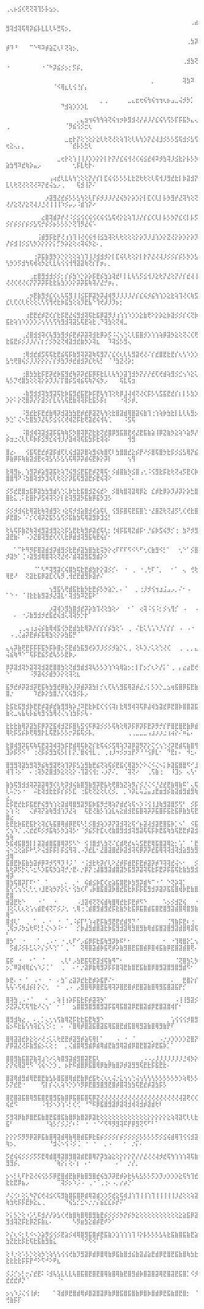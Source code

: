 ⠀⠀⠀⠀⠀⠀⠀⠀⠀⠀
⠀⠀⠀⠀⠀⠀⠀⠀⠀⠀⠀⠀⠀⠀⠀⠀⠀⠀⠀⠀⠀⠀⠀⠀⠀⠀⠀⠀⠀⠀⠀⠀⠀⠀⠀⠀⠀⠀⠀⠀⠀⠀⠀⠀⠀⠀⠀⠀⠀⢀⢄⡦⣪⢎⢟⢝⢽⢹⡣⡧⣢⡢⡀⠀⠀⠀⠀⠀⠀⠀⠀⠀⠀⠀⠀⠀⠀⠀⠀⠀⠀⠀⠀⠀⠀⠀⠀⠀⠀⠀⠀⠀⠀⠀⠀⠀⠀⠀⠀⠀
⠀⠀⠀⠀⠀⠀⠀⠀⠀⠀⠀⠀⠀⠀⠀⠀⠀⠀⠀⠀⠀⠀⠀⠀⠀⠀⠀⠀⠀⠀⠀⠀⠀⠀⠀⠀⠀⠀⠀⠀⠀⠀⠀⠀⠀⠀⠀⢀⣴⣻⢽⣺⢽⢯⢿⡽⣮⡧⣇⣇⢇⠧⣛⢯⡢⡀⠀⠀⠀⠀⠀⠀⠀⠀⠀⠀⠀⠀⠀⠀⠀⠀⠀⠀⠀⠀⠀⠀⠀⠀⠀⠀⠀⠀⠀⠀⠀⠀⠀⠀
⠀⠀⠀⠀⠀⠀⠀⠀⠀⠀⠀⠀⠀⠀⠀⠀⠀⠀⠀⠀⠀⠀⠀⠀⠀⠀⠀⠀⠀⠀⠀⠀⠀⠀⠀⠀⠀⠀⠀⠀⠀⠀⠀⠀⠀⠀⢀⣳⡽⡾⠹⠘⠀⠀⠀⠉⠑⠻⠽⡾⣵⣍⢆⠇⢝⢵⡢⡀⠀⠀⠀⠀⠀⠀⠀⠀⠀⠀⠀⠀⠀⠀⠀⠀⠀⠀⠀⠀⠀⠀⠀⠀⠀⠀⠀⠀⠀⠀⠀⠀
⠀⠀⠀⠀⠀⠀⠀⠀⠀⠀⠀⠀⠀⠀⠀⠀⠀⠀⠀⠀⠀⠀⠀⠀⠀⠀⠀⠀⠀⠀⠀⠀⠀⠀⠀⠀⠀⠀⠀⠀⠀⠀⠀⠀⠀⢀⣺⣳⢝⠐⠀⠀⠀⠀⠀⠀⠀⠀⠐⠈⠓⡽⣮⡪⡢⡂⡫⡮⡀⠀⠀⠀⠀⠀⠀⠀⠀⠀⠀⠀⠀⠀⠀⠀⠀⠀⠀⠀⠀⠀⠀⠀⠀⠀⠀⠀⠀⠀⠀⠀
⠀⠀⠀⠀⠀⠀⠀⠀⠀⠀⠀⠀⠀⠀⠀⠀⠀⠀⠀⠀⠀⠀⠀⠀⠀⠀⠀⠀⠀⠀⠀⠀⠀⠀⠀⠀⠀⡀⠀⠀⠀⠀⠀⠀⠀⢽⣳⠽⠀⠀⠀⠀⠀⠀⠀⠀⠀⠀⠀⠀⠀⠈⠪⢿⣆⢇⢪⢘⡎⡄⠀⠀⠀⠀⠀⠀⠀⠀⠀⠀⠀⠀⠀⠀⠀⠀⠀⠀⠀⠀⠀⠀⠀⠀⠀⠀⠀⠀⠀⠀
⠀⠀⠀⠀⠀⠀⠀⠀⠀⠀⠀⠀⠀⠀⠀⠀⠀⠀⠀⠀⠀⠀⠀⠀⡀⢀⠀⠀⠀⠀⠀⣀⣄⣖⢖⢮⢳⢮⢲⢲⢆⡦⣠⣀⢬⡺⡳⡁⠀⠀⠀⠀⠀⠀⠀⠀⠀⠀⠀⠀⠀⠀⠀⠙⣺⢵⡱⡱⡱⣇⠀⠀⠀⠀⠀⠀⠀⠀⠀⠀⠀⠀⠀⠀⠀⠀⠀⠀⠀⠀⠀⠀⠀⠀⠀⠀⠀⠀⠀⠀
⠀⠀⠀⠀⠀⠀⠀⠀⠀⠀⠀⠀⠀⠀⠀⠀⠀⠀⡀⣄⣲⢲⢮⢳⢳⢵⢝⢮⢲⡲⡷⣻⣺⢜⡜⡼⡸⡜⣎⢮⢣⢫⡣⡏⡯⣯⡳⣄⢄⢀⠀⠀⠀⠀⠀⠀⠀⠀⠀⠀⠀⠀⠀⠀⠈⡻⣮⢪⡪⣒⢆⠀⠀⠀⠀⠀⠀⠀⠀⠀⠀⠀⠀⠀⠀⠀⠀⠀⠀⠀⠀⠀⠀⠀⠀⠀⠀⠀⠀⠀
⠀⠀⠀⠀⠀⠀⠀⠀⠀⠀⠀⠀⠀⠀⠀⣀⣖⡗⡝⢕⢑⢕⡕⣕⢇⢗⢝⢜⢕⢵⢹⢕⢇⢧⢳⡱⡝⣜⢼⣸⡪⡣⡣⣫⢯⣺⡪⣣⢫⢖⣕⢄⡄⡀⠀⠀⠀⠀⠀⠀⠀⠀⠀⠀⠀⠈⣞⡧⡣⣓⢇⠀⠀⠀⠀⠀⠀⠀⠀⠀⠀⠀⠀⠀⠀⠀⠀⠀⠀⠀⠀⠀⠀⠀⠀⠀⠀⠀⠀⠀
⠀⠀⠀⠀⠀⠀⠀⠀⠀⠀⠀⠀⠀⣀⢖⡗⢕⢱⢸⢸⡸⡱⡱⡕⡕⡇⡗⡝⡜⣎⢮⢺⢜⢎⢮⣪⣞⢾⠽⡺⣳⢽⡸⣪⣗⡕⡧⡣⡳⣵⣳⢻⠽⣞⢷⡵⣤⡠⠀⠀⠀⠀⠀⠀⠀⠀⢂⡯⣇⢗⡗⠄⠀⠀⠀⠀⠀⠀⠀⠀⠀⠀⠀⠀⠀⠀⠀⠀⠀⠀⠀⠀⠀⠀⠀⠀⠀⠀⠀⠀
⠀⠀⠀⠀⠀⠀⠀⠀⠀⠀⠀⢠⢴⣞⢇⣇⢧⢳⢑⢕⢕⡝⡜⡎⡇⣏⢮⢪⡣⡣⡣⣇⣗⣝⢗⢗⢕⢇⢯⢺⡸⣻⣞⣗⡇⡷⣽⣺⡝⣇⢇⢗⢝⢜⢕⢝⢜⠽⡝⣞⢬⣢⡠⢀⠀⠀⠀⢯⣺⢸⡝⠌⠀⠀⠀⠀⠀⠀⠀⠀⠀⠀⠀⠀⠀⠀⠀⠀⠀⠀⠀⠀⠀⠀⠀⠀⠀⠀⠀⠀
⠀⠀⠀⠀⠀⠀⠀⠀⠀⠀⡰⣽⣻⣜⣞⡮⡣⡣⣣⢳⢕⢇⡏⡮⡺⡸⡸⡜⣜⢮⡳⡕⡵⡱⡕⡇⣏⢎⢇⡇⡧⡳⣻⡞⣜⢽⢳⢕⢝⢜⡜⣕⢝⡜⣕⢝⢼⡸⣘⢜⢸⢸⢸⠱⡪⡤⡠⠨⣾⢱⡝⠔⠀⠀⠀⠀⠀⠀⠀⠀⠀⠀⠀⠀⠀⠀⠀⠀⠀⠀⠀⠀⠀⠀⠀⠀⠀⠀⠀⠀
⠀⠀⠀⠀⠀⠀⠀⠀⠀⣔⣿⢽⣾⡽⡞⢜⠨⡪⣪⢪⢎⢮⢪⢎⢮⢪⣣⢯⢞⡕⣕⢵⢹⡸⡜⡎⣎⢎⢇⡇⡧⡣⡳⡝⣎⢎⡇⡧⡫⡪⡎⡮⡪⡎⡮⡪⣣⢫⡚⡮⡪⡦⡣⡣⡣⡑⢝⢹⡻⣜⢮⠡⠀⠀⠀⠀⠀⠀⠀⠀⠀⠀⠀⠀⠀⠀⠀⠀⠀⠀⠀⠀⠀⠀⠀⠀⠀⠀⠀⠀
⠀⠀⠀⠀⠀⠀⠀⠀⢨⣾⣻⡯⣗⡟⢜⢰⢱⢹⢸⢜⢎⢮⢺⢸⣪⣳⢽⢕⢇⢗⢕⢕⢕⡕⡵⡹⡸⣸⢱⡱⡕⣝⢜⡕⡵⡱⡕⡵⡹⡜⡮⣺⢸⡪⣪⢣⡳⡱⡕⡕⡕⡅⡋⡳⡵⣕⢕⢔⢽⢮⡳⣕⠄⡀⠀⠀⠀⠀⠀⠀⠀⠀⠀⠀⠀⠀⠀⠀⠀⠀⠀⠀⠀⠀⠀⠀⠀⠀⠀⠀
⠀⠀⠀⠀⠀⠀⠀⢐⡽⣯⣷⣻⡳⡱⡑⡕⢕⢕⢵⢱⢹⢸⡸⣺⣺⡺⡕⡇⣏⢮⢇⢗⢕⡕⡇⡗⡝⣜⢜⢼⡸⡪⡪⡎⡮⡣⡳⡱⣣⢣⡳⡱⡫⣺⢳⢯⢾⢵⡳⣕⢇⣇⢧⢪⢪⢺⢻⣽⣽⢷⢝⡎⡏⡶⡄⡀⠀⠀⠀⠀⠀⠀⠀⠀⠀⠀⠀⠀⠀⠀⠀⠀⠀⠀⠀⠀⠀⠀⠀⠀
⠀⠀⠀⠀⠀⠀⢀⣖⣿⣻⣺⣺⡪⡪⡂⡎⡮⣳⠱⡑⡵⡵⡯⣟⡮⣳⣱⢽⣞⠇⡇⣇⢧⢣⡫⣪⢺⡸⣕⢗⡝⣜⢕⡝⡜⡎⣞⢼⢸⢜⢜⢎⢞⢜⢎⡝⡝⡽⡽⡯⣗⣗⣧⣳⡱⡱⡕⡽⡽⣯⢷⢽⡜⣜⡚⡶⡄⡀⠀⠀⠀⠀⠀⠀⠀⠀⠀⠀⠀⠀⠀⠀⠀⠀⠀⠀⠀⠀⠀⠀
⠀⠀⠀⠀⠀⢀⡲⣟⣷⣻⡺⣎⢎⢆⢧⢯⣻⢸⢸⣪⡯⡿⣽⡳⡽⣼⢾⡻⡸⡸⡸⡸⡜⡎⣎⢮⡺⣮⢳⢱⡱⣕⣗⢵⢹⢜⢎⢷⣫⣎⢇⢏⢎⢇⢗⢕⢕⢅⢣⢫⢻⢞⣗⡷⣯⣳⢕⢵⡹⣟⣧⠑⢹⢞⡼⡸⡹⡦⡂⠀⠀⠀⠀⠀⠀⠀⠀⠀⠀⠀⠀⠀⠀⠀⠀⠀⠀⠀⠀⠀
⠀⠀⠀⠀⠀⢰⣟⣟⣞⡾⣝⢎⡎⣗⡯⣟⣜⢮⣻⣺⢽⢯⣗⣯⡿⣽⡻⡸⢰⢱⢱⠱⡱⡱⣕⣷⢟⠕⡕⡵⣕⡷⣽⡪⡪⡎⢎⢝⡷⣯⣗⢵⢱⠱⡱⡱⡱⡨⢢⢣⢣⢫⢳⣻⣺⢽⣽⣣⢯⣟⢵⣗⢀⠙⢽⣳⢕⢝⢾⣀⠀⠀⠀⠀⠀⠀⠀⠀⠀⠀⠀⠀⠀⠀⠀⠀⠀⠀⠀⠀
⠀⠀⠀⠀⢀⣜⣿⣺⣺⢽⢎⢧⣻⣳⣻⡺⡮⣟⡾⡽⣽⢽⣺⣗⡿⡵⡫⠨⢌⢢⢑⢅⢇⣯⣿⡺⡱⢱⢱⢵⡿⣽⡳⣕⢕⢝⢌⢎⢟⣗⣯⣟⡮⡪⡸⡸⡜⡌⡆⡊⡪⡳⣕⢝⢾⣽⣺⣞⣷⡳⡱⢽⣆⠀⠀⠹⢽⣪⡣⣻⢄⠀⠀⠀⠀⠀⠀⠀⠀⠀⠀⠀⠀⠀⠀⠀⠀⠀⠀⠀
⠀⠀⠀⠀⢐⢿⣺⣞⣾⣫⢯⢯⣗⣟⣮⢯⡯⣷⣻⢽⡽⣽⢷⢯⣻⡝⡌⣎⢎⢆⢇⢧⣻⣽⢞⢜⠌⡎⣞⣿⣟⣗⣟⡎⢆⢣⠱⡱⡱⣣⢓⢟⣿⢮⡪⡸⡸⡕⡕⡕⡌⡎⡺⣳⡹⡺⣞⣾⣺⡽⣎⢗⢧⡃⠀⠈⠘⣳⣝⢜⡵⡂⠀⠀⠀⠀⠀⠀⠀⠀⠀⠀⠀⠀⠀⠀⠀⠀⠀⠀
⠀⠀⠀⠀⢐⣿⣳⣳⣗⡯⣟⡽⣞⡷⣯⣻⣞⢷⡽⡽⣞⣯⡿⡯⣗⣇⢇⢧⢳⡱⣽⢹⣺⡳⡝⡜⡜⣞⢏⢞⣾⢵⣻⡪⣊⢢⠱⣕⢅⢧⡣⡙⢞⣿⣳⢕⢕⢽⡕⡵⡹⡸⡌⡏⣿⡮⣫⢾⣮⢯⢷⡝⢮⡳⡠⠀⠀⠀⢯⣇⢯⣲⠀⠀⠀⠀⠀⠀⠀⠀⠀⠀⠀⠀⠀⠀⠀⠀⠀⠀
⠀⠀⠀⠀⠠⣷⣻⣺⣺⢽⣳⣻⣽⢯⣗⡷⣯⣻⣞⣯⣟⡷⡯⣟⢧⢳⢹⢕⢗⡿⣸⢼⢾⢝⢜⢎⡯⡣⢣⣫⣯⣟⣞⡎⡆⡇⡣⣳⡱⡱⡕⠅⡕⢝⣿⡽⡜⡕⣽⡪⡎⣇⢧⢣⢯⣟⣷⢽⢽⡯⣗⣯⡣⡯⡆⠀⠀⠀⠐⢽⡪⡾⡀⠀⠀⠀⠀⠀⠀⠀⠀⠀⠀⠀⠀⠀⠀⠀⠀⠀
⠀⠀⠀⠀⠨⣻⣞⣗⡯⣟⣞⣷⢿⡽⣺⣽⣳⣳⣟⡾⣞⡿⣽⣝⢧⢳⢕⣗⣿⣽⣾⢿⣿⣽⢮⣷⢹⢐⢱⢵⡷⣳⣗⡇⣇⢇⢧⣻⡢⡳⣑⠁⢌⠢⣓⣿⣳⡹⣜⢧⡫⣪⢪⢎⢞⢾⣝⡯⣗⢟⣽⣞⢮⢺⢧⢁⠀⠀⠀⠨⣫⢯⠀⠀⠀⠀⠀⠀⠀⠀⠀⠀⠀⠀⠀⠀⠀⠀⠀⠀
⡀⠀⠀⠀⠨⣿⣺⢾⢽⣽⣺⣽⡯⣯⢷⢷⡫⡳⣿⢽⡿⣝⣗⣗⢝⣞⣿⡿⣻⣯⣿⣟⢞⣜⣟⣯⣷⣵⢸⡿⣝⣷⡳⣕⢵⠱⣵⡻⡜⡮⣲⣐⢌⢇⢇⠯⡷⡯⣪⡻⣎⢮⢺⡸⡜⣽⢾⢽⢯⣯⣳⡯⣗⢽⢵⠅⠀⠀⠀⠀⢺⣻⠀⠀⠀⠀⠀⠀⠀⠀⠀⠀⠀⠀⠀⠀⠀⠀⠀⠀
⣿⣔⠄⠀⠀⢪⣯⢯⣟⣞⡾⣽⡯⣾⢏⢇⢮⣺⣽⡽⣿⢵⣻⢮⢷⣿⢏⠇⣳⣿⣿⣞⣕⡮⡟⠜⡪⣿⢯⣿⡳⣗⡯⡪⣪⣣⢿⡝⣮⡿⣷⡿⡯⢷⣷⣽⣺⣟⢖⢽⣣⢣⡣⣣⢣⢯⢿⡽⡽⣾⢮⣟⡷⡕⡽⡇⠀⠀⠀⠀⢢⢻⠀⠀⠀⠀⠀⠀⠀⠀⠀⠀⠀⠀⠀⠀⠀⠀⠀⠀
⣗⢿⣻⡦⡀⢱⣻⡽⡾⣵⣻⣽⣯⢗⢵⢙⢮⣻⣪⣟⣯⣟⡾⣝⢿⢯⠂⡪⣾⣿⣷⡳⣪⣿⢠⢂⠨⢪⣻⣗⡯⣗⢗⢝⢴⡫⣟⢎⡷⣿⣿⢻⠝⠨⣳⣿⢽⣺⡳⣹⢮⢇⢗⢕⡕⡽⣯⢯⣻⣽⣟⡮⣟⢮⢽⠕⠀⠀⠀⠀⠈⠄⠀⠀⠀⠀⠀⠀⠀⠀⠀⠀⠀⠀⠀⠀⠀⠀⠀⠀
⡪⡫⣞⣟⣿⣲⣯⡿⣽⣳⣳⣻⣾⢣⢑⢅⡷⣓⣗⣯⣿⣺⣝⢮⣞⠕⠀⡪⣿⢷⣿⢽⣽⢿⡿⣕⠀⣎⡾⣗⡿⡵⡹⡼⡽⡕⡵⣓⣿⣿⣗⣅⢀⠅⣗⣿⡗⡼⣫⢾⢽⢕⡕⡇⣗⢽⣻⣽⡳⣯⣷⡿⣯⡳⣹⡣⠀⠀⠀⠀⠀⠀⠀⠀⠀⠀⠀⠀⠀⠀⠀⠀⠀⠀⠀⠀⠀⠀⠀⠀
⡪⡪⡺⣺⢮⣗⢿⣽⣗⢷⢽⣾⣻⢕⠰⣕⢯⡺⣺⣵⣿⣺⢞⣵⢯⢇⠀⢪⣻⡯⣿⢯⣟⣯⣿⢑⠐⣜⣿⣝⢗⢝⣼⡫⢃⢎⢞⣗⣿⡾⣟⣿⡢⠈⠌⡊⢎⢾⡽⣝⣯⡣⣣⢫⡪⣯⣷⣳⢯⢿⣽⣻⡷⣹⣪⡃⠀⠀⠀⠀⠀⠀⠀⠀⠀⠀⠀⠀⠀⠀⠀⠀⠀⠀⠀⠀⠀⠀⠀⠀
⢗⢧⢯⡯⣷⣝⢷⢽⢾⣻⣽⣺⣻⣕⢕⡯⣣⣟⣗⢷⣻⡾⣽⣞⢯⢇⡂⢘⢾⡯⣯⢿⣝⣾⡯⠂⡘⣮⡷⣫⢮⡻⡊⢐⠀⣳⠝⡺⣻⣽⣟⣷⠅⠁⠠⡱⣝⣿⢽⣻⣞⢎⢎⢇⣗⡿⣾⣺⢽⣻⣯⢷⣟⢮⡎⠂⠀⠀⠀⠀⠀⠀⠀⠀⠀⠀⠀⠀⠀⠀⠀⠀⠀⠀⠀⠀⠀⠀⠀⠀
⠀⠀⠁⠉⠗⠻⡻⡯⣿⣽⣾⣺⡽⣾⣻⡪⣗⣟⡾⣽⣳⣿⣳⣗⢭⡳⡕⢔⠏⠏⠏⠫⠪⠣⠋⢂⢎⣷⣻⠪⡃⠁⠀⠀⢂⠑⠁⡪⣿⡺⣽⡳⠁⢈⠰⣽⣻⣺⢿⣿⢽⢕⢝⣜⢞⠌⣾⢽⣽⣻⣯⣻⣾⡕⠕⠀⠀⠀⠀⠀⠀⠀⠀⠀⠀⠀⠀⠀⠀⠀⠀⠀⠀⠀⠀⠀⠀⠀⠀⠀
⠀⠀⠀⠀⠀⠀⠀⠈⠁⠣⠛⢽⣻⣽⢎⢮⣿⣳⢯⣗⣟⣾⣳⡗⡕⣽⡪⡊⠄⠀⠐⠀⢀⠀⠐⢀⢓⠏⠈⡀⠀⠀⠂⠁⠀⢄⠀⢚⢗⢿⣟⠜⠀⠀⢝⣽⣗⣯⡿⣽⣏⢎⢧⡻⢀⢺⣞⣟⣾⣻⡷⣽⡞⠌⠀⠀⠀⠀⠀⠀⠀⠀⠀⠀⠀⠀⠀⠀⠀⠀⠀⠀⠀⠀⠀⠀⠀⠀⠀⠀
⠀⠀⠀⠀⠀⠀⠀⠀⠀⠀⠀⢢⣻⣯⢣⢟⣾⣯⣗⣷⡳⣗⣟⡮⡣⡳⣵⡑⡀⠄⠈⠀⠀⡀⢐⡸⡺⢪⢲⣰⣨⣠⡠⡀⠌⠂⠠⠀⠀⠁⠑⠐⠀⠈⢸⣗⣗⣷⣻⣽⡺⣜⣽⣇⠂⢽⣺⣳⠽⣝⣯⠗⠁⠀⠀⠀⠀⠀⠀⠀⠀⠀⠀⠀⠀⠀⠀⠀⠀⠀⠀⠀⠀⠀⠀⠀⠀⠀⠀⠀
⠀⠀⠀⠀⠀⠀⠀⠀⠀⠀⠀⡰⣽⢾⡱⣻⣳⣿⣺⣞⡽⡵⣳⢹⢜⢕⣳⢕⠔⠀⠀⠂⠁⠀⢔⢽⠨⢪⠨⡂⡪⢢⢻⡊⠀⠠⠀⠀⠠⠀⠀⠄⠀⠐⡨⣷⣻⣺⡺⣞⣯⣞⢮⣺⢅⢽⢽⡳⡑⡗⠁⠀⠀⠀⠀⠀⠀⠀⠀⠀⠀⠀⠀⠀⠀⠀⠀⠀⠀⠀⠀⠀⠀⠀⠀⠀⠀⠀⠀⠀
⠀⠀⠀⢀⢀⢤⢰⣰⢬⡮⣷⢿⢾⣯⢪⡳⣟⣾⣳⣗⢿⡽⡜⡎⡎⡎⡮⣳⢕⠡⠀⢀⠀⠌⣗⢅⢣⢡⠱⡘⡌⡎⡎⠀⠠⠀⠠⠐⠀⠀⠠⢀⢌⣴⡽⣟⡾⡮⣯⢿⣳⢕⡕⡵⣳⣯⡛⠈⠀⠀⠀⠀⠀⠀⠀⠀⠀⠀⠀⠀⠀⠀⠀⠀⠀⠀⠀⠀⠀⠀⠀⠀⠀⠀⠀⠀⠀⠀⠀⠀
⣄⢦⡽⣷⢟⣟⡯⡯⡯⣯⡳⡯⡷⣿⡢⡫⣟⣾⣳⣯⣻⢞⡵⡹⡸⡪⡪⡺⣵⡑⢅⢀⠀⢕⠧⡱⡐⢅⢕⢑⢜⢎⠀⠀⢀⠀⡀⡀⣄⢬⣮⢷⠻⠑⠉⢯⡯⣟⣮⡫⣞⢧⡣⡣⣟⡷⡠⠀⠀⠀⠀⠀⠀⠀⠀⠀⠀⠀⠀⠀⠀⠀⠀⠀⠀⠀⠀⠀⠀⠀⠀⠀⠀⠀⠀⠀⠀⠀⠀⠀
⡿⡽⣽⣺⢽⡳⣽⢽⢽⣺⣽⣟⣿⣿⣳⢕⢝⣾⣻⣾⣺⢽⢧⡣⡣⡱⢱⠱⢵⢿⣵⡢⡂⡇⡏⡢⡊⢆⠕⡜⡅⠁⢀⠀⡄⣔⣴⣟⢞⠑⠁⠀⠀⠀⠀⠨⡻⣽⢮⡪⣾⡳⡱⡕⢕⢽⢕⣆⠀⠀⠀⠀⠀⠀⠀⠀⠀⠀⠀⠀⠀⠀⠀⠀⠀⠀⠀⠀⠀⠀⠀⠀⠀⠀⠀⠀⠀⠀⠀⠀
⣯⡻⣞⡾⡽⣽⣺⡽⣟⣯⢷⣳⣻⣞⡿⣷⡱⡸⡽⣾⡽⣽⣳⡇⡊⢆⢏⢧⢣⣻⣯⢿⣽⡾⣜⡐⡅⡣⡱⡑⣀⣢⢶⣯⣿⡿⣯⣟⣷⣿⡐⠀⠀⠀⠀⠀⠹⣞⡷⡕⣳⣿⡘⡌⢎⢮⣻⡪⡧⡠⠀⠀⠀⠀⠀⠀⠀⠀⠀⠀⠀⠀⠀⠀⠀⠀⠀⠀⠀⠀⠀⠀⠀⠀⠀⠀⠀⠀⠀⠀
⣗⣯⣗⣯⣻⣺⡷⣟⣟⡾⣽⡾⣞⣷⣻⣻⢷⡵⣘⠽⣟⣗⡷⣏⢎⢪⢪⢽⡆⣗⢿⣻⢾⢽⢯⡿⣼⢾⣳⣽⣞⡿⣟⣿⡷⣿⣿⣽⣯⣷⢕⣀⢦⣧⢧⡧⣮⢷⣻⢪⣳⢿⢜⢌⢢⢱⣳⡯⡪⢧⠠⠀⠀⠀⠀⠀⠀⠀⠀⠀⠀⠀⠀⠀⠀⠀⠀⠀⠀⠀⠀⠀⠀⠀⠀⠀⠀⠀⠀⠀
⣗⣗⣗⣷⢿⡽⣽⣳⡯⡿⡽⣝⣯⢾⣺⣝⡯⣿⢧⣫⢪⠯⡿⣽⡪⡪⡣⢯⢷⢕⢿⡽⡯⡿⡽⡯⣟⡽⡻⡚⡎⡟⣿⣟⣿⣟⣷⡿⣾⢿⢗⡯⣫⡮⡷⢟⢿⣻⡗⣇⢯⣟⡧⡣⡣⡒⡽⣯⢯⡪⡧⡀⠀⠀⠀⠀⠀⠀⠀⠀⢀⢀⣀⣀⣀⢠⣰⡰⡰⣐⢰⢴⡕⠌⠶⣅⠄⠀⠀⠀
⣗⣿⢾⣻⡽⣯⢯⢷⢯⣟⣽⢽⢾⢽⣳⡯⣟⣾⢿⢯⡷⣝⡎⣗⢯⢮⡪⣫⢿⢵⡹⣽⡿⣽⡻⡝⡕⢍⢊⢢⢑⢜⡽⣟⣾⢯⣷⣿⢻⣹⡵⡯⡫⠪⠈⠀⢐⢜⡯⡮⣻⣳⢯⡣⡇⡇⡝⡈⣿⢮⢺⣇⢀⠀⢀⢰⡸⠲⡪⡲⣲⡟⠝⠘⠘⢪⡿⣇⠂⠀⠙⣟⡆⠄⠀⠺⣂⠄⠀⠀
⣿⣻⣻⢽⣽⣳⣻⢽⡻⣮⢷⣻⣽⢟⢵⢹⡽⡯⣣⣱⣻⣷⣟⣮⢝⢵⢯⡮⣟⣯⢎⢿⣽⡳⡑⠕⢌⠪⢌⠢⡅⡷⣽⣯⣿⣿⠫⠊⣸⢾⢹⠨⡢⠁⠀⠄⢐⢽⡳⣝⣿⣺⡳⣕⢕⢕⡕⠠⢹⣽⢪⢺⡂⠠⡰⡝⠌⡀⠀⠈⢽⢝⠔⠀⠀⢀⢫⣷⢐⠀⠀⠸⣹⡢⠀⢄⢣⠂⠀⠀
⣷⣳⢯⣻⣺⣺⢽⡽⣽⣽⢿⣻⢎⢇⢗⡽⣺⢮⣷⣿⣻⣷⣻⡽⣟⣧⢗⢟⣿⣳⣝⢵⡻⡌⡪⡘⢌⠪⡘⣜⣞⣟⣷⢿⣷⠯⠁⢄⢯⢇⠥⡑⡢⠐⠀⠀⠬⣗⢽⣺⣗⣗⡯⡎⡮⡣⣏⠀⢐⣯⢗⢝⣕⢕⢇⢎⡪⡀⠀⡀⠱⡽⣅⢥⣨⣤⣰⣟⣶⣺⡮⣷⣽⣾⣻⣾⣻⢷⣔⡀
⣗⡯⣟⣞⣗⡯⣯⣟⡟⢮⣻⢳⢱⢕⣽⣾⢿⣿⣻⣽⡻⣯⡷⣯⡻⣚⢿⢵⡝⣾⣞⢵⢯⠢⡱⠨⢪⢸⣸⢷⣻⣽⣿⡫⢫⠃⠀⡪⡯⡢⢱⠨⡂⠀⠀⢌⡾⢽⡝⣵⢷⣻⣺⢱⡹⣜⢵⠀⠀⢯⣟⢜⣷⡣⢱⣱⣇⢦⣕⣾⣺⣟⣯⣿⢽⡽⡽⣯⣿⡯⣯⣗⣯⡿⣷⣳⢯⣟⣿⣔
⣗⣟⣗⡷⣯⣟⣯⡗⢕⢽⣎⢧⣯⣿⢿⣾⡿⣟⢯⠣⡃⡪⣿⣺⢵⡱⡽⡝⣽⣺⢽⣕⢯⠊⡦⣽⢼⣺⣽⣟⣿⣯⡷⡁⠢⠁⠀⠪⣯⢊⢢⠱⡈⢀⢌⣞⣞⠯⡪⡺⣯⢷⡣⡳⣱⢽⡣⠂⠈⡺⣮⡫⡗⣏⢆⢞⣷⣿⣻⣺⣺⢽⣻⣽⢯⢯⡯⡷⣟⣯⢷⣳⢯⣟⣟⡾⣽⣺⣳⢷
⡳⣯⢾⣯⣿⣻⡇⡇⣽⣽⣾⣿⣯⣿⢿⡽⡫⠣⠑⠀⢪⢸⣿⣺⢣⣳⢝⠌⣎⣾⢟⣞⢦⢥⣫⣟⣟⢿⣯⣿⣽⢿⣕⡂⢡⠁⠀⠁⣟⢬⠢⣑⢕⣵⡯⠗⢃⠕⢬⣺⡯⡯⡇⡯⣪⢻⢽⢀⠠⡹⣞⣇⠂⣜⣿⣽⣿⣞⡷⣽⣺⢽⢯⡿⡽⡽⣞⣯⢿⢽⢽⣺⢽⣺⣵⣻⣳⣻⣺⢿
⣯⣿⣟⡷⣯⣷⣳⣽⡾⡿⠽⡺⢫⠻⡹⠸⡨⠈⠀⠐⢨⣺⣗⢗⡽⡎⢇⠕⣜⡾⡯⣾⣟⡯⣟⡾⣽⡽⡾⠹⢽⢽⣞⢬⠢⠂⠀⠀⡪⣧⢗⡽⡫⡓⢅⠡⣂⠣⡱⣯⢯⡳⣱⢽⡚⡐⣟⠄⡐⡿⡝⢐⣼⣿⣻⣽⣾⣿⣽⡳⣯⣻⡽⣽⢽⢯⣗⡯⣟⡽⡯⣯⢯⣗⣷⣳⣻⣺⢾⡽
⣿⣳⢯⣿⡽⡏⠏⠂⠁⠀⠁⠀⠀⠀⡀⠄⠀⡀⠂⠀⢮⣾⣪⡷⣏⢎⣖⣵⣯⣿⣟⡷⣳⣻⡽⣾⠳⠉⠐⠈⠀⠑⢝⡵⢽⡁⠀⠀⠀⣯⢣⢊⢢⢑⢅⢃⢂⠰⣸⣟⢵⡳⡝⡕⢅⠂⢪⣳⢎⠏⢠⡷⣿⣯⣿⣽⡷⣿⣞⣯⣗⡷⡯⡯⣯⣻⣺⡽⣽⡽⣯⣯⣿⢾⡷⣟⣷⣿⣟⣿
⣾⣽⣟⢗⠑⠀⠀⠀⠐⠈⠀⠀⠐⠀⠀⠀⠀⠀⠠⣸⣽⢾⢝⢝⢮⣾⢷⣿⢿⣞⣗⡯⣟⡾⠫⠑⠀⠀⠀⠀⠡⡢⡪⣺⣝⢮⠀⠀⠐⢸⢕⢅⢇⢆⢕⢡⢢⣾⣟⢾⢝⠍⡪⡨⢂⠀⢂⢿⢐⢈⣾⣿⣻⣾⣻⣞⡯⣗⣷⡳⣗⣯⡿⣯⣿⣾⣯⣿⣟⣿⣻⣽⣾⣿⢿⣿⣻⣷⢿⠉
⣿⣺⢇⠁⠀⢀⠀⠁⠀⠠⠀⠂⠀⠐⠀⠈⢀⠨⡮⡏⢃⢱⢴⣟⡯⣷⣻⣟⣟⣞⣾⡻⡙⠈⠀⠀⠀⠀⠀⠀⠀⢈⢻⣷⡯⣟⠆⢐⠀⢈⢯⡲⡨⡳⣢⢗⠯⡃⡃⢌⠢⡱⠨⠂⠂⠀⠀⡊⡷⣼⣻⣾⣿⣽⣗⡷⣯⣻⣺⣽⢿⣻⣿⣻⣷⢿⣾⣯⣿⣽⣿⣻⣽⣾⣿⢿⣽⢯⠃⠀
⣿⡳⠁⠀⠐⠀⠀⠀⠁⠀⢀⠠⠐⠀⠐⢀⢆⠏⠊⡠⣮⡿⡯⣗⣯⢷⣻⡽⡷⠯⠃⠂⠀⠀⠀⠀⠀⠀⠀⠀⠂⠀⠐⢹⢿⣿⡕⣁⢢⠀⡫⣾⡨⡪⡧⣃⢅⠕⡌⡢⠣⢑⠁⠁⢀⠀⠁⠀⢝⢿⣿⣽⣾⡷⣯⢟⡾⡵⣷⣻⣿⣟⣯⣿⣾⡿⣿⢾⣯⣷⡿⣟⣿⣽⣾⣿⢟⠄⠀⠀
⣯⡯⠀⠐⠀⠀⠂⠁⠀⠈⠀⠀⠀⠀⢄⢇⠃⡠⣳⣟⣯⢯⣟⣽⣺⢯⣷⠻⠉⠂⠀⠀⠀⠀⠀⠀⠀⠀⠀⠀⠀⠀⠀⠈⢝⣿⣳⢅⡳⡢⡈⠿⣽⢾⢿⣎⢢⠱⡨⢈⠈⠀⠀⢀⠀⠀⠄⠂⡐⣽⡿⣷⢿⣻⡽⡯⡯⣿⢽⣟⣷⣿⣟⣯⣷⣿⡿⣿⣻⣽⣿⣻⣿⣻⣾⠫⠂⠀⠀⠀
⡷⣟⠄⠐⠀⠁⠀⠠⠐⠀⠀⠂⠀⠄⣳⠁⣔⣽⡽⣞⣗⣟⡾⡵⣯⡟⠌⠂⠀⠀⠀⠀⠀⠀⠀⠀⠀⠀⠀⠀⠀⠀⠄⠀⠀⣟⣿⡕⡎⢧⢧⠡⢫⢾⣸⡮⡇⡕⢌⢂⠀⠀⠂⠀⢀⠠⠀⡠⣻⣿⢿⡿⣿⣟⣯⢿⢽⡽⣿⣟⣿⡾⣟⣿⣽⣷⣿⢿⣻⣯⣿⣽⣯⡟⡊⠀⠀⠀⠀⠀
⣿⢽⣳⢀⠠⠐⠈⠀⠀⠀⠂⠀⡀⢵⢸⢰⡵⡯⣯⣗⡯⡾⣽⢽⡳⠁⠀⠀⠀⠀⠀⠀⠀⠀⠀⠀⠀⠀⠀⠀⠀⠀⠀⠠⢸⢸⣻⣽⡪⡪⣝⡽⣌⢏⢯⢻⣗⠜⢌⢢⠁⠀⠂⠈⠀⠀⣢⣿⣿⣻⣿⣻⣿⣻⣽⡯⣯⢿⣯⣿⣽⡿⣟⣿⣽⣾⡿⣟⣿⣽⣿⢾⡏⠂⠀⠀⠀⠀⠀⠀
⣿⣻⣺⢷⣔⢀⠀⠄⡀⡁⢄⢂⢢⢫⣷⢿⣝⡯⣗⣗⣯⣟⢷⣻⠑⠀⠀⠀⠀⠀⠀⠀⠀⠀⠀⠀⠀⠀⠀⠀⠀⡀⢡⢪⢪⢪⡺⣿⣻⣮⡢⠯⣗⣧⢣⢳⢽⣎⢢⢑⠅⡂⠀⠄⠀⠌⣿⢿⡾⣿⣽⣯⣿⣽⣯⢿⣯⣿⣟⣾⣯⣿⢿⣻⣽⣷⣿⢿⣻⣷⡟⠏⠀⠀⠀⠀⠀⠀⠀⠀
⣿⢿⣽⣽⣞⡷⣕⢕⠔⢜⢐⢅⢅⢗⣟⣟⡾⣽⣻⡾⣵⢯⢿⡇⠁⠀⠀⠀⠠⠀⠐⠀⠈⠀⠀⠀⠀⡀⠀⠠⡐⡰⡱⡱⡱⡱⣝⣿⡝⡞⡿⣽⣜⢜⡯⣷⣻⣮⡢⢅⢕⢐⠀⠀⡀⢌⣾⣿⢿⣻⣾⡿⣾⢿⣾⣟⣷⣻⢿⣽⣾⡿⣿⣟⣿⣽⡾⣟⣯⡷⡁⠁⠀⠀⠀⠀⠀⠀⠀⠀
⣿⣿⣻⣷⣯⣿⡽⣷⢽⣰⢑⠔⢅⢷⣿⣻⣽⣾⣻⣿⣽⣟⣯⢇⠀⠀⡀⠀⠀⠀⠀⠀⠀⠀⢀⠠⠠⡠⡸⡸⡸⡸⡸⡸⡸⣘⢾⡳⡕⡕⡝⢮⢿⣽⢛⠫⠈⢪⢮⠢⡑⡱⢀⠀⡦⡗⠯⣾⣿⡿⣯⣿⢿⡿⣷⡿⣷⣿⡽⡾⣽⣻⣻⢯⣟⣗⡯⣯⣟⣗⠄⠀⠀⠀⠀⠀⠀⠀⠀⠀
⣿⣽⢿⣾⣻⣾⢿⣟⣿⣟⣷⣣⡧⣿⣯⣿⢿⣾⣟⣷⡿⣞⣯⢗⢌⢆⢆⢬⡐⣅⢢⢢⢑⢬⢢⢣⢣⢣⡣⡣⡣⡣⡣⡳⡱⢵⢿⡣⡣⡣⡝⣞⣟⠐⠀⠀⠀⠀⢫⡇⡎⢌⢆⢵⠱⡑⡱⠱⡻⡿⣟⣿⣻⣿⣻⣟⣿⡾⣿⢽⣳⣳⢯⣟⣞⡾⣽⣳⡯⡣⠀⠀⠀⠀⠀⠀⠀⠀⠀⠀
⣿⣟⣿⣽⣯⣿⢿⣻⣯⣿⣟⣿⣻⣯⣷⣿⡿⣯⣿⣯⣿⢯⡿⣝⢜⢜⢜⢜⢜⢜⢜⢜⢜⢜⢜⢜⢜⢜⢜⢜⢜⢜⢜⢜⢼⣽⢟⢎⢎⢮⣞⠫⠀⠀⠀⠀⠀⠀⠨⢺⡪⠢⡱⢱⠡⡃⢎⢊⠀⠘⠙⠯⡿⣯⣿⣻⣽⡿⣽⢽⣺⢾⢽⣺⡾⣽⣾⢗⠇⠀⠀⠀⠀⠀⠀⠀⠀⠀⠀⠀
⡫⣻⢽⡿⣷⡿⣿⣟⣯⣷⣿⣟⣯⣿⣯⣷⣿⡿⣷⣿⣽⡿⣽⣗⢕⢕⢕⢕⢕⢕⢕⢕⢕⢕⢕⢕⡕⡕⡕⡕⡕⣕⢵⢽⣽⢏⢇⢇⣗⣯⠃⠀⠀⠀⠀⠀⠀⠀⠀⠘⢵⡣⡊⡪⡨⡊⠆⠅⠀⠐⠀⠐⠈⠊⠫⠻⡻⣻⢽⠯⡟⡿⣻⢝⠫⠋⠃⠁⠀⠀⠀⠀⠀⠀⠀⠀⠀⠀⠀⠀
⡕⡕⡕⡫⡻⡻⡿⣽⡿⣯⣷⣿⢿⣽⣾⢿⣷⢿⣿⣾⣯⡿⣗⣯⡮⡪⡪⡪⡎⡮⡪⡪⡪⡪⡣⡣⡣⡣⡫⡪⣪⢮⣾⢿⢹⢪⢪⣺⣽⢷⡢⡀⠀⠀⠀⠀⠀⠀⠀⠀⠘⣺⢌⠢⢪⠨⡪⢈⠀⠐⠀⠐⠀⠀⡀⠠⠀⠀⠀⠂⠀⡐⡍⠄⠀⠀⠀⠀⠀⠀⠀⠀⠀⠀⠀⠀⠀⠀⠀⠀
⡫⣞⢮⢮⡪⡪⡪⡫⡫⣟⢿⣾⣿⢿⣽⣿⣻⣿⣽⣾⣟⣿⢿⡝⡽⣳⣵⣕⢕⡕⡕⡕⡝⡜⡜⣜⢜⢜⢼⡺⣞⢯⢳⢱⢱⢱⢽⢯⣷⣻⣻⡮⡀⠀⠀⠀⠀⠀⠀⠀⠀⠈⢷⡕⡅⢕⠌⡆⠀⠄⠂⠀⠀⠁⠀⠀⠀⠄⠁⠀⡐⡜⡀⠀⠀⠀⠀⠀⠀⠀⠀⠀⠀⠀⠀⠀⠀⠀⠀⠀
⡢⠢⡃⢇⠏⡗⣝⢜⢮⢪⡣⡫⡿⣟⣿⣾⣟⣷⡿⣷⣿⣻⣿⣞⢮⣳⡹⡽⣟⡾⡵⣗⢧⢧⣣⡣⡣⡫⡱⡹⡰⡱⡱⡱⣕⢯⢳⢹⣞⣗⣗⣟⡿⣦⡠⠀⠀⠀⠀⠀⠀⠀⠉⢽⡪⡢⠱⡨⠠⠀⢀⠐⠈⢀⢐⠄⠠⡀⡔⡴⡑⠁⠀⠀⠀⠀⠀⠀⠀⠀⠀⠀⠀⠀⠀⠀⠀⠀⠀⠀
⠜⢌⢊⠆⢕⢅⠳⡝⣎⢞⢼⣪⢎⢯⣻⣷⣿⣯⣿⡿⣾⢿⣽⣾⡱⡱⡫⣞⣕⢯⢾⣸⢱⢹⢸⢸⢱⢹⢸⢸⢸⢸⢸⡸⣜⢕⢕⢵⣽⢷⣳⢗⡯⡯⣟⡷⣕⣄⢀⠀⠀⠀⠀⠀⠙⢮⣣⡊⣊⠢⡐⡐⡌⣮⣎⣎⡮⡞⠍⠁⠀⠀⠀⠀⠀⠀⠀⠀⠀⠀⠀⠀⠀⠀⠀⠀⠀⠀⠀⠀
⠕⡅⡣⡑⢕⠰⡡⢃⠯⣺⡜⡜⡵⣣⢎⢞⣷⣿⢷⣿⢿⣿⣻⣷⣟⡮⡪⡪⡪⡳⡝⡮⡳⣕⢕⢕⢕⢕⢕⢕⢕⢕⢕⢕⣕⣵⣯⡿⣽⣻⣺⢽⣝⡯⣗⡿⣝⡯⣷⣆⠄⠀⠀⠀⠀⠀⠣⡻⣶⣳⣕⣾⡾⣟⠞⠕⠁⠀⠀⠀⠀⠀⠀⠀⠀⠀⠀⠀⠀⠀⠀⠀⠀⠀⠀⠀⠀⠀⠀⠀
⠕⡌⢆⠪⡂⢇⠪⠢⡱⣵⡻⣪⢪⡪⣟⣵⡪⢾⢿⣿⣻⣯⣿⡾⣟⣯⣷⡱⣱⢱⢱⢱⢹⠸⡕⡧⡣⡣⡣⣣⢧⣗⣯⣷⣿⣯⣷⣟⣵⣳⣝⣗⣗⡯⣗⢯⣗⣯⣷⣻⣷⣅⠀⠀⠀⠀⠀⠀⠈⠊⠫⠪⠁⠁⠀⠀⠀⠀⠀⠀⠀⠀⠀⠀⠀⠀⠀⠀⠀⠀⠀⠀⠀⠀⠀⠀⠀⠀⠀⠀
⢕⠸⡐⢕⠡⡣⡑⢕⢵⡳⢑⢵⢣⢣⢪⢪⢞⣷⡹⣻⣽⡿⣾⡿⣿⢿⣷⡿⣯⣷⣿⣺⣮⣷⣽⣼⣵⣟⣾⡿⣟⣿⣟⣯⣷⣿⢷⣳⣗⣗⣗⣗⣗⡯⡯⡟⠚⠕⠫⠚⠕⠟⣆⠀⠀⠀⠀⠀⠀⠀⠀⠀⠀⠀⠀⠀⠀⠀⠀⠀⠀⠀⠀⠀⠀⠀⠀⠀⠀⠀⠀⠀⠀⠀⠀⠀⠀⠀⠀⠀
⡪⡨⡊⡢⡃⡒⡌⣞⣟⠅⠨⣺⢧⣣⣇⢇⣇⢧⣿⣯⣿⣟⣿⣟⣿⢿⣷⣿⢿⣷⣟⣿⣻⣾⡷⣿⣽⣿⣽⢿⣟⣿⣽⣟⣯⣿⡁⠪⡺⣞⣞⣞⡾⡙⠈⠀⠀⠀⠀⠀⠀⠀⠈⠂⠀⠀⠀⠀⠀⠀⠀⠀⠀⠀⠀⠀⠀⠀⠀⠀⠀⠀⠀⠀⠀⠀⠀⠀⠀⠀⠀⠀⠀⠀⠀⠀⠀⠀⠀⠀
⡢⢢⠱⡨⢌⢪⢸⡾⡂⠀⠀⠀⠁⢽⣾⡿⣟⣿⣾⢿⡾⣿⣽⣿⣽⡿⣷⡿⣿⣯⣿⣯⣿⣷⡿⣿⡷⣿⣾⡿⣟⣯⣷⣿⣟⣿⡂⠀⠈⢚⣷⡯⡏⠀⠀⠀⠀⠀⠀⠀⠀⠀⠀⠀⠀⠀⠀⠀⠀⠀⠀⠀⠀⠀⠀⠀⠀⠀⠀⠀⠀⠀⠀⠀⠀⠀⠀⠀⠀⠀⠀⠀⠀⠀⠀⠀⠀⠀⠀⠀
<!---
NSFW-USER/NSFW-USER is a ✨ special ✨ repository because its `README.md` (this file) appears on your GitHub profile.
You can click the Preview link to take a look at your changes.
--->
